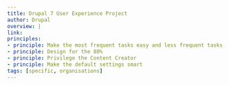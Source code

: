 ```yaml
---
title: Drupal 7 User Experience Project
author: Drupal
overview: |
link:
principles:
- principle: Make the most frequent tasks easy and less frequent tasks achievable.
- principle: Design for the 80%
- principle: Privilege the Content Creator
- principle: Make the default settings smart
tags: [specific, organisations]
---
```

